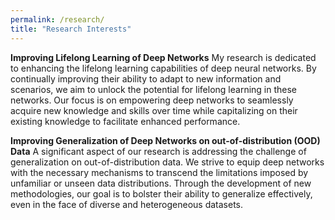 ```yaml
---
permalink: /research/
title: "Research Interests"
---
```


**Improving Lifelong Learning of Deep Networks**
My research is dedicated to enhancing the lifelong learning capabilities of deep neural networks. By continually improving their ability to adapt to new information and scenarios, we aim to unlock the potential for lifelong learning in these networks. Our focus is on empowering deep networks to seamlessly acquire new knowledge and skills over time while capitalizing on their existing knowledge to facilitate enhanced performance.


**Improving Generalization of Deep Networks on out-of-distribution (OOD) Data**
A significant aspect of our research is addressing the challenge of generalization on out-of-distribution data. We strive to equip deep networks with the necessary mechanisms to transcend the limitations imposed by unfamiliar or unseen data distributions. Through the development of new methodologies, our goal is to bolster their ability to generalize effectively, even in the face of diverse and heterogeneous datasets.

